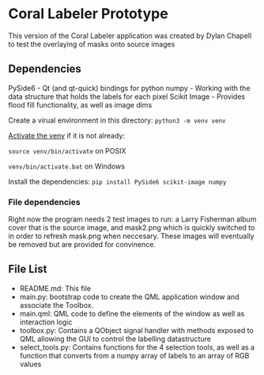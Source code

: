 # Coral Labeler Prototype
This version of the Coral Labeler application was created by Dylan Chapell to 
test the overlaying of masks onto source images

## Dependencies
PySide6 - Qt (and qt-quick) bindings for python
numpy - Working with the data structure that holds the labels for each pixel
Scikit Image - Provides flood fill functionality, as well as image dims

Create a virual environment in this directory: `python3 -m venv venv`

[Activate the venv](https://docs.python.org/3/library/venv.html#how-venvs-work) if it is not already: 

`source venv/bin/activate` on POSIX

`venv/bin/activate.bat` on Windows

Install the dependencies: `pip install PySide6 scikit-image numpy`


### File dependencies
Right now the program needs 2 test images to run: a Larry Fisherman album cover 
that is the source image, and mask2.png which is quickly switched to in order to
refresh mask.png when neccesary. These images will eventually be removed but are
provided for convinence.

## File List
- README.md: This file
- main.py: bootstrap code to create the QML application window and associate the Toolbox.
- main.qml: QML code to define the elements of the window as well as interaction logic
- toolbox.py: Contains a QObject signal handler with methods exposed to QML allowing the GUI to control the labelling datastructure
- select_tools.py: Contains functions for the 4 selection tools, as well as a function that converts from a numpy array of labels to an array of RGB values

